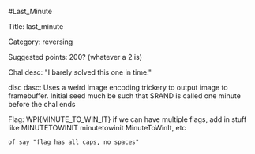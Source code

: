 #Last_Minute


Title: last_minute

Category: reversing

Suggested points: 200? (whatever a 2 is)

Chal desc:
	"I barely solved this one in time."

disc dasc:
	Uses a weird image encoding trickery to output image to framebuffer. Initial seed much be such that SRAND is called one minute before the chal ends

Flag: WPI{MINUTE_TO_WIN_IT}
	if we can have multiple flags, add in stuff like MINUTETOWINIT minutetowinit MinuteToWinIt, etc

	of say "flag has all caps, no spaces"
